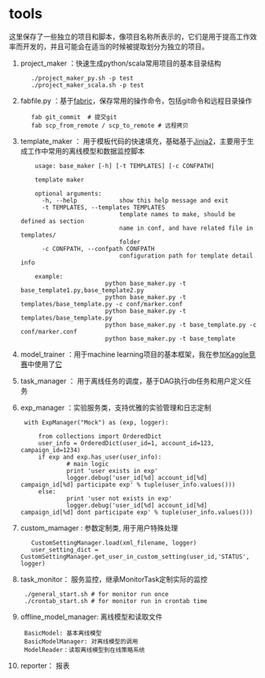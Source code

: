 # tools

这里保存了一些独立的项目和脚本，像项目名称所表示的，它们是用于提高工作效率而开发的，并且可能会在适当的时候被提取划分为独立的项目。

1. project_maker ：快速生成python/scala常用项目的基本目录结构

          ./project_maker_py.sh -p test
          ./project_maker_scala.sh -p test
    
2. fabfile.py ：基于[fabric](http://www.fabfile.org/)，保存常用的操作命令，包括git命令和远程目录操作

          fab git_commit  # 提交git
          fab scp_from_remote / scp_to_remote # 远程拷贝
    
3. template_maker ： 用于模板代码的快速填充，基础基于[Jinja2](http://jinja.pocoo.org/)，主要用于生成工作中常用的离线模型和数据监控脚本

           usage: base_maker [-h] [-t TEMPLATES] [-c CONFPATH]

           template maker

           optional arguments:
             -h, --help            show this help message and exit
             -t TEMPLATES, --templates TEMPLATES
                                   template names to make, should be defined as section
                                   name in conf, and have related file in templates/
                                   folder
             -c CONFPATH, --confpath CONFPATH
                                   configuration path for template detail info

           example:
                               python base_maker.py -t base_template1.py,base_template2.py
                               python base_maker.py -t templates/base_template.py -c conf/marker.conf
                               python base_maker.py -t templates/base_template.py 
                               python base_maker.py -t base_template.py -c conf/marker.conf
                               python base_maker.py -t base_template

4. model_trainer ：用于machine learning项目的基本框架，我在参加[Kaggle竞赛](https://www.kaggle.com/c/shelter-animal-outcomes)中使用了[它](https://github.com/linpingta/shelter-animal-outcome)
5. task_manager ： 用于离线任务的调度，基于DAG执行db任务和用户定义任务
6. exp_manager ：实验服务类，支持优雅的实验管理和日志定制

	    with ExpManager("Mock") as (exp, logger):
	   
           	from collections import OrderedDict
           	user_info = OrderedDict(user_id=1, account_id=123, campaign_id=1234)
           	if exp and exp.has_user(user_info):
               		# main logic
               		print 'user exists in exp'
               		logger.debug('user_id[%d] account_id[%d] campaign_id[%d] participate exp' % tuple(user_info.values()))
		    else:
               		print 'user not exists in exp'
               		logger.debug('user_id[%d] account_id[%d] campaign_id[%d] dont participate exp' % tuple(user_info.values()))
	      
7. custom_mamager  : 参数定制类, 用于用户特殊处理

          CustomSettingManager.load(xml_filename, logger)
          user_setting_dict = CustomSettingManager.get_user_in_custom_setting(user_id,'STATUS', logger)
	  
8. task_monitor： 服务监控，继承MonitorTask定制实际的监控


	   	./general_start.sh # for monitor run once
	   	./crontab_start.sh # for monitor run in crontab time
	 
	 
9. offline_model_manager: 离线模型和读取文件

		BasicModel: 基本离线模型
		BasicModelManager: 对离线模型的调用
		ModelReader：读取离线模型到在线策略系统
10. reporter： 报表

